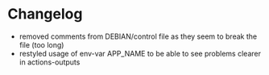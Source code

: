 # Changelog

- removed comments from DEBIAN/control file as they seem to break the file (too long)
- restyled usage of env-var APP_NAME to be able to see problems clearer in actions-outputs
